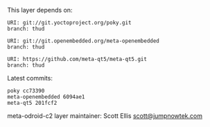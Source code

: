 This layer depends on:

    URI: git://git.yoctoproject.org/poky.git
    branch: thud

    URI: git://git.openembedded.org/meta-openembedded
    branch: thud

    URI: https://github.com/meta-qt5/meta-qt5.git
    branch: thud

Latest commits:

    poky cc73390
    meta-openembedded 6094ae1
    meta-qt5 201fcf2

meta-odroid-c2 layer maintainer: Scott Ellis <scott@jumpnowtek.com>
